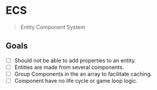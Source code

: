 # ECS

> Entity Component System

## Goals

- [ ] Should not be able to add properties to an entity.
- [ ] Entities are made from several components.
- [ ] Group Components in the an array to facilitate caching.
- [ ] Component have no life cycle or game loop logic.